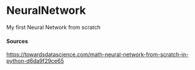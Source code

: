 # NeuralNetwork
My first Neural Network from scratch

#### Sources
https://towardsdatascience.com/math-neural-network-from-scratch-in-python-d6da9f29ce65

